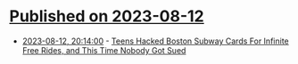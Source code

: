 # [Published on 2023-08-12](index.md)

* [2023-08-12, 20:14:00](https://tech.slashdot.org/story/23/08/12/1931247/teens-hacked-boston-subway-cards-for-infinite-free-rides-and-this-time-nobody-got-sued?utm_source=rss1.0mainlinkanon&utm_medium=feed) - [Teens Hacked Boston Subway Cards For Infinite Free Rides, and This Time Nobody Got Sued](https://tech.slashdot.org/story/23/08/12/1931247/teens-hacked-boston-subway-cards-for-infinite-free-rides-and-this-time-nobody-got-sued?utm_source=rss1.0mainlinkanon&utm_medium=feed)
